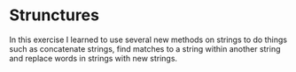
# Strunctures

In this exercise I learned to use several new methods on strings to do things such as concatenate strings, find matches to a string within another string and replace words in strings with new strings. 
